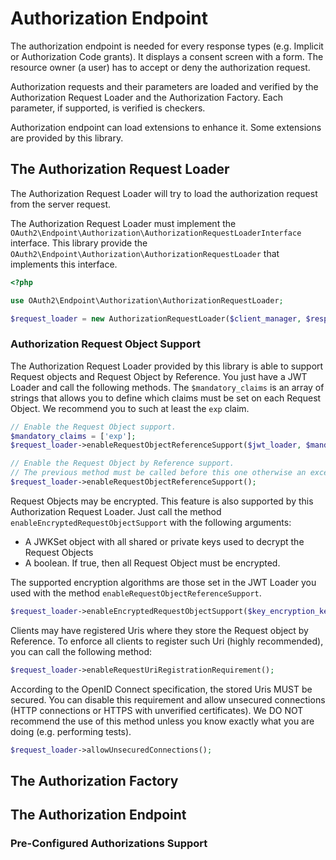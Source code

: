 # Authorization Endpoint

The authorization endpoint is needed for every response types (e.g. Implicit or Authorization Code grants).
It displays a consent screen with a form. The resource owner (a user) has to accept or deny the authorization request.

Authorization requests and their parameters are loaded and verified by the Authorization Request Loader and the Authorization Factory.
Each parameter, if supported, is verified is checkers.

Authorization endpoint can load extensions to enhance it. Some extensions are provided by this library.

## The Authorization Request Loader

The Authorization Request Loader will try to load the authorization request from the server request.

The Authorization Request Loader must implement the `OAuth2\Endpoint\Authorization\AuthorizationRequestLoaderInterface` interface.
This library provide the `OAuth2\Endpoint\Authorization\AuthorizationRequestLoader` that implements this interface.

```php
<?php

use OAuth2\Endpoint\Authorization\AuthorizationRequestLoader;

$request_loader = new AuthorizationRequestLoader($client_manager, $response_factory_manager);
```

### Authorization Request Object Support

The Authorization Request Loader provided by this library is able to support Request objects and Request Object by Reference.
You just have a JWT Loader and call the following methods. The `$mandatory_claims` is an array of strings that allows you to define which claims must be set on each Request Object.
We recommend you to such at least the `exp` claim.

```php
// Enable the Request Object support.
$mandatory_claims = ['exp'];
$request_loader->enableRequestObjectReferenceSupport($jwt_loader, $mandatory_claims);

// Enable the Request Object by Reference support.
// The previous method must be called before this one otherwise an exception is thrown.
$request_loader->enableRequestObjectReferenceSupport();
```

Request Objects may be encrypted. This feature is also supported by this Authorization Request Loader.
Just call the method `enableEncryptedRequestObjectSupport` with the following arguments:

- A JWKSet object with all shared or private keys used to decrypt the Request Objects
- A boolean. If true, then all Request Object must be encrypted.

The supported encryption algorithms are those set in the JWT Loader you used with the method `enableRequestObjectReferenceSupport`.

```php
$request_loader->enableEncryptedRequestObjectSupport($key_encryption_key_set, $require_encryption);
```

Clients may have registered Uris where they store the Request object by Reference.
To enforce all clients to register such Uri (highly recommended), you can call the following method:

```php
$request_loader->enableRequestUriRegistrationRequirement();
```

According to the OpenID Connect specification, the stored Uris MUST be secured.
You can disable this requirement and allow unsecured connections (HTTP connections or HTTPS with unverified certificates).
We DO NOT recommend the use of this method unless you know exactly what you are doing (e.g. performing tests).

```php
$request_loader->allowUnsecuredConnections();
```

## The Authorization Factory



## The Authorization Endpoint

### Pre-Configured Authorizations Support
